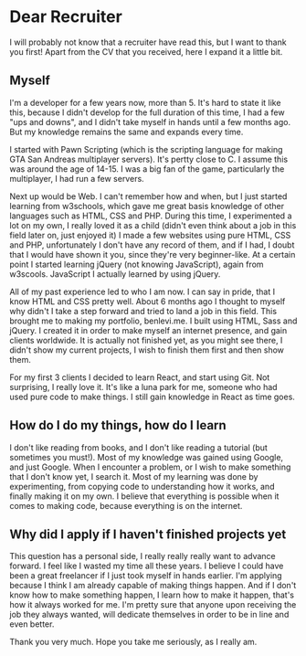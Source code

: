 # Dear Recruiter

I will probably not know that a recruiter have read this, but I want to thank you first!
Apart from the CV that you received, here I expand it a little bit.

## Myself
I'm a developer for a few years now, more than 5. It's hard to state it like this, because I didn't develop for the full duration of this time, 
I had a few "ups and downs", and I didn't take myself in hands until a few months ago. But my knowledge remains the same and expands every time.

I started with Pawn Scripting (which is the scripting language for making GTA San Andreas multiplayer servers). It's pertty close to C. 
I assume this was around the age of 14-15. I was a big fan of the game, particularly the multiplayer, I had run a few servers.

Next up would be Web. I can't remember how and when, but I just started learning from w3schools, which gave me great basis knowledge of other languages such as HTML, CSS and PHP.
During this time, I experimented a lot on my own, I really loved it as a child (didn't even think about a job in this field later on, just enjoyed it)
I made a few websites using pure HTML, CSS and PHP, unfortunately I don't have any record of them, and if I had, I doubt that I would have shown it you, since they're very beginner-like.
At a certain point I started learning jQuery (not knowing JavaScript), again from w3scools. JavaScript I actually learned by using jQuery.

All of my past experience led to who I am now. I can say in pride, that I know HTML and CSS pretty well. About 6 months ago I thought to myself why didn't I take a step forward and tried to land a job in this field.
This brought me to making my portfolio, benlevi.me. I built using HTML, Sass and jQuery. I created it in order to make myself an internet presence, and gain clients worldwide.
It is actually not finished yet, as you might see there, I didn't show my current projects, I wish to finish them first and then show them.

For my first 3 clients I decided to learn React, and start using Git. Not surprising, I really love it. It's like a luna park for me, someone who had used pure code to make things.
I still gain knowledge in React as time goes.

## How do I do my things, how do I learn
I don't like reading from books, and I don't like reading a tutorial (but sometimes you must!). Most of my knowledge was gained using Google, and just Google.
When I encounter a problem, or I wish to make something that I don't know yet, I search it. Most of my learning was done by experimenting, from copying code to understanding how it works, and finally making it on my own.
I believe that everything is possible when it comes to making code, because everything is on the internet.

## Why did I apply if I haven't finished projects yet
This question has a personal side, I really really really want to advance forward. I feel like I wasted my time all these years. I believe I could have been a great freelancer if I just took myself in hands earlier.
I'm applying because I think I am already capable of making things happen. And if I don't know how to make something happen, I learn how to make it happen, that's how it always worked for me.
I'm pretty sure that anyone upon receiving the job they always wanted, will dedicate themselves in order to be in line and even better.


Thank you very much. Hope you take me seriously, as I really am.
